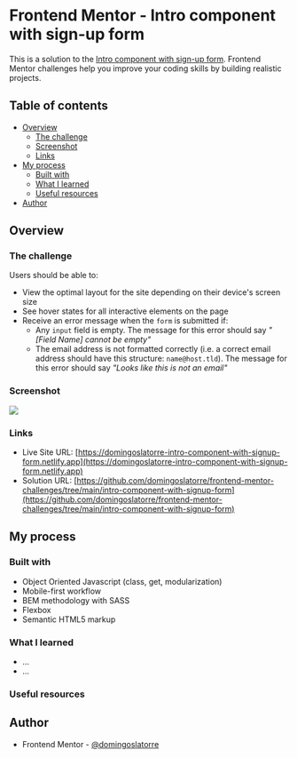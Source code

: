 # Frontend Mentor - Intro component with sign-up form

This is a solution to the [Intro component with sign-up form](https://www.frontendmentor.io/challenges/intro-component-with-signup-form-5cf91bd49edda32581d28fd1). Frontend Mentor challenges help you improve your coding skills by building realistic projects.

## Table of contents

- [Overview](#overview)
  - [The challenge](#the-challenge)
  - [Screenshot](#screenshot)
  - [Links](#links)
- [My process](#my-process)
  - [Built with](#built-with)
  - [What I learned](#what-i-learned)
  - [Useful resources](#useful-resources)
- [Author](#author)

## Overview

### The challenge

Users should be able to:

- View the optimal layout for the site depending on their device's screen size
- See hover states for all interactive elements on the page
- Receive an error message when the `form` is submitted if:
  - Any `input` field is empty. The message for this error should say *"[Field Name] cannot be empty"*
  - The email address is not formatted correctly (i.e. a correct email address should have this structure: `name@host.tld`). The message for this error should say *"Looks like this is not an email"*

### Screenshot

![](./docs/screenshot.jpg)

### Links

- Live Site URL: [https://domingoslatorre-intro-component-with-signup-form.netlify.app](https://domingoslatorre-intro-component-with-signup-form.netlify.app)
- Solution URL: [https://github.com/domingoslatorre/frontend-mentor-challenges/tree/main/intro-component-with-signup-form](https://github.com/domingoslatorre/frontend-mentor-challenges/tree/main/intro-component-with-signup-form)

## My process

### Built with

- Object Oriented Javascript (class, get, modularization)
- Mobile-first workflow
- BEM methodology with SASS
- Flexbox
- Semantic HTML5 markup

### What I learned

- ...
- ...

### Useful resources

<!-- - [Using SVG](https://css-tricks.com/using-svg/) -->

## Author

- Frontend Mentor - [@domingoslatorre](https://www.frontendmentor.io/profile/domingoslatorre)
